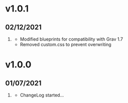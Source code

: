 # v1.0.1
## 02/12/2021

1. [](#bugfix)
    * Modified blueprints for compatibility with Grav 1.7
    * Removed custom.css to prevent overwriting

# v1.0.0
## 01/07/2021

1. [](#new)
    * ChangeLog started...
